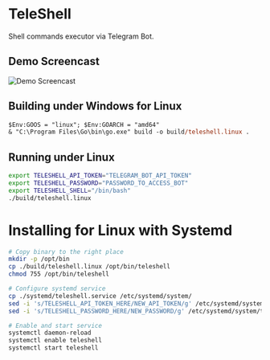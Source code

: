 # TeleShell

Shell commands executor via Telegram Bot.

## Demo Screencast

![Demo Screencast](screencast.gif)

## Building under Windows for Linux

```ps
$Env:GOOS = "linux"; $Env:GOARCH = "amd64"
& "C:\Program Files\Go\bin\go.exe" build -o build/teleshell.linux .
```

## Running under Linux

```bash
export TELESHELL_API_TOKEN="TELEGRAM_BOT_API_TOKEN"
export TELESHELL_PASSWORD="PASSWORD_TO_ACCESS_BOT"
export TELESHELL_SHELL="/bin/bash"
./build/teleshell.linux
```

# Installing for Linux with Systemd

```bash
# Copy binary to the right place
mkdir -p /opt/bin
cp ./build/teleshell.linux /opt/bin/teleshell
chmod 755 /opt/bin/teleshell

# Configure systemd service
cp ./systemd/teleshell.service /etc/systemd/system/
sed -i 's/TELESHELL_API_TOKEN_HERE/NEW_API_TOKEN/g' /etc/systemd/system/teleshell.service
sed -i 's/TELESHELL_PASSWORD_HERE/NEW_PASSWORD/g' /etc/systemd/system/teleshell.service

# Enable and start service
systemctl daemon-reload
systemctl enable teleshell
systemctl start teleshell
```